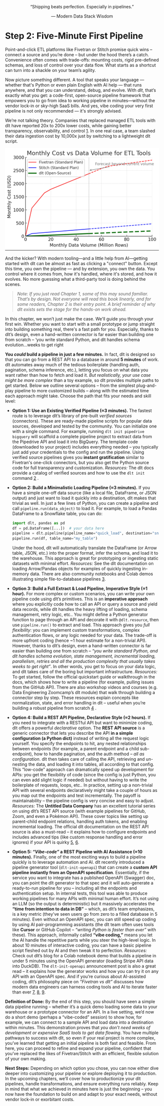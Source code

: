 <center>
“Shipping beats perfection. Especially in pipelines.”

— Modern Data Stack Wisdom
</center>


# Step 2: Five-Minute First Pipeline

Point-and-click ETL platforms like Fivetran or Stitch promise quick wins – connect a source and you’re done – but under the hood there’s a catch. Convenience often comes with trade-offs: mounting costs, rigid pre-defined schemas, and loss of control over your data flow. What starts as a shortcut can turn into a shackle on your team’s agility.

Now picture something different.  A tool that speaks your language — whether that's Python or even plain English with AI help — that runs anywhere, and that you 
can understand, debug, and evolve. With *dlt*, that’s exactly what you get: a code-first, open-source pipeline framework that empowers you to go from idea to working pipeline in minutes—without the vendor lock-in or sky-high SaaS bills. And yes, vibe coding your very first pipeline is not only recommended — it's strongly advised.

We’re not talking theory. Companies that replaced managed ETL tools with dlt have reported 20x to 200x lower costs, while gaining better transparency, observability, and control [1](https://dlthub.com/blog/fivetran-vs-dlt). In one real case, a team slashed their data ingestion cost by 10,000x just by switching to a lightweight dlt script.

![Monthly Ingestion Cost vs Data Volume (Tiered Pricing Model)](price_chart.png)

And the kicker? With modern tooling—and a little help from AI—getting started with dlt can be almost as fast as clicking a "connect" button. 
Except this time, you own the pipeline — and by extension, you own the data. You control where it comes from, how it's handled, where it's stored, and how it evolves. No more guessing what a third-party tool is doing behind the scenes.

> *Note: If you just read Chapter 1, some of this may sound familiar. That’s by design. Not everyone will read this book linearly, 
> and for some readers, Chapter 2 is their entry point. A brief reminder of why dlt exists sets the stage for the hands-on work ahead.*

In this chapter, we won’t just make the case. We'll guide you through your first win. Whether you want to start with a small prototype or jump straight into building something real, there's a fast path for you. Especially, thanks to dlt’s design, even a hand-written connector is far easier than building one from scratch – ‘you write standard Python, and dlt handles schema evolution...weeks to get right 

**You *could* build a pipeline in just a few minutes.** In fact, dlt is designed so that you can go from a REST API to a database in around **5 minutes** of work. dlt automates away much of the tedious boilerplate (handling auth, pagination, schema inference, etc.), letting you focus on what data you want rather than how to fetch and load it. *But realistically, your use case might be more complex* than a toy example, so dlt provides multiple paths to get started. Below we outline several options – from the simplest plug-and-play pipeline to more customized builds – along with the estimated time each approach might take. Choose the path that fits your needs and skill level:

* **Option 1: Use an Existing Verified Pipeline (≈3 minutes).** The fastest route is to leverage dlt’s library of pre-built *verified sources* (connectors). These are ready-made pipeline scripts for popular data sources, developed and tested by the community. You can initialize one with a single command. For example, running `dlt init pipedrive bigquery` will scaffold a complete pipeline project to extract data from the Pipedrive API and load it into BigQuery. The template code (downloaded to your project) includes everything needed – you typically just add your credentials to the config and run the pipeline. Using verified source pipelines gives you **instant gratification** similar to Fivetran's one-click connectors, but you also get the Python source code for full transparency and customization. *Resources:* The dlt docs provide a catalog of verified sources and how to use the `dlt init` command [2](https://dlthub.com/docs/walkthroughs/add-a-verified-source)  .

* **Option 2: Build a Minimalistic Loading Pipeline (≈3 minutes).** If you have a simple one-off data source (like a local file, DataFrame, or JSON output) and just want to load it quickly into a destination, dlt makes that trivial as well. In just a few lines of Python, you can create a pipeline and call `pipeline.run(data_object)` to load it. For example, to load a Pandas DataFrame to a Snowflake table, you can do:

  ```python
  import dlt, pandas as pd
  df = pd.DataFrame([...])  # your data here
  pipeline = dlt.pipeline(pipeline_name="quick_load", destination="snowflake")
  pipeline.run(df, table_name="my_table")
  ```

  Under the hood, dlt will automatically translate the DataFrame (or Arrow table, JSON, etc.) into the proper format, infer the schema, and load it to the warehouse. This approach is great for prototyping or ingesting static datasets with minimal effort. *Resources:* See the dlt documentation on loading Arrow/Pandas objects for examples of quickly ingesting in-memory data. There are also community notebooks and Colab demos illustrating simple file-to-database pipelines [3](https://dlthub.com/docs/dlt-ecosystem/verified-sources/arrow-pandas).

* **Option 3: Build a Full Extract & Load Pipeline, Imperative Style (≈1 hour).** For more complex or custom scenarios, you can write your own pipeline code using dlt’s primitives. This is an **imperative approach** where you explicitly code how to call an API or query a source and yield data records, while dlt handles the heavy lifting of loading, schema management, retry logic, etc.. You might define a Python generator function to page through an API and decorate it with `@dlt.resource`, then use `pipeline.run()` to extract and load. This approach gives you *full flexibility*: you can implement custom transformations, complex authentication flows, or any logic needed for your data. The trade-off is more upfront coding (hence \~1 hour estimate for a non-trivial API). However, thanks to dlt’s design, even a hand-written connector is far easier than building one from scratch – *“you write standard Python, and dlt handles schema evolution, state management, incremental loading, parallelism, retries and all the production complexity that usually takes weeks to get right”*. In other words, you get to focus on your data logic, and dlt takes care of the boring but important infrastructure. *Resources:* To get started, follow the official quickstart guide or walkthrough in the docs, which shows how to write a pipeline (for example, pulling issues from the GitHub API). There are also workshop videos and courses (e.g. Data Engineering Zoomcamp’s dlt module) that walk through building a connector step by step. These resources explain concepts like normalization, state, and error handling in dlt – useful when you’re building a robust pipeline from scratch [4](https://dlthub.com/docs/walkthroughs/create-a-pipeline)  . 

* **Option 4: Build a REST API Pipeline, Declarative Style (≈2 hours).** If you need to integrate with a RESTful API but want to minimize coding, dlt offers a powerful *declarative* option. The **REST API source** is a generic connector that lets you describe the API **in a simple configuration (a Python dict)** instead of writing all the request logic yourself. You specify the endpoints to hit, any nested relationships between endpoints (for example, a parent endpoint and a child sub-endpoint), how to handle pagination, and the auth method – *all as configuration*. dlt then takes care of calling the API, retrieving and un-nesting the data, and loading it into tables, all according to that config. This “low-code” approach can dramatically speed up development for APIs: you get the flexibility of code (since the config is just Python, you can even add slight logic if needed) but without having to write the boilerplate of requests, loops, etc.. In practice, setting up a non-trivial API with several endpoints declaratively might take a couple of hours as you map out the endpoints and test incrementally. The payoff is maintainability – the pipeline config is very concise and easy to adjust. *Resources:* The **Untitled Data Company** has an excellent tutorial series on using dlt’s REST API source (with example pipelines for GitHub, Zoom, and even a Pokémon API). These cover topics like setting up parent-child endpoint relations, handling auth tokens, and enabling incremental loading. The official dlt documentation on the REST API source is also a must-read – it explains how to configure endpoints and includes advanced tips (like custom response handling and error ignores) if your API is quirky [5](https://dlthub.com/docs/dlt-ecosystem/verified-sources/rest_api), [6](https://github.com/untitled-data-company/dlt-rest-api-tutorial).

* **Option 5: *“Vibe-code”* a REST Pipeline with AI Assistance (≈10 minutes).** Finally, one of the most exciting ways to build a pipeline quickly is to leverage automation and AI. dlt recently introduced a pipeline generator tool (`dlt-init-openapi`) that can create a **custom API pipeline instantly from an OpenAPI specification**. Essentially, if the service you want to integrate has a published OpenAPI (Swagger) doc, you can point the dlt generator to that spec and it will auto-generate a ready-to-run pipeline for you – including all the endpoints and authentication setup. In internal tests, this tool was able to produce working pipelines for many APIs with minimal human effort. It’s not using an LLM (so the output is deterministic) but it massively accelerates the **“time from intention to data in DB”** – which, as dlt’s team emphasizes, is a key metric (they’ve seen users go from zero to a filled database in 5 minutes). Even without an OpenAPI spec, you can still speed up coding by using AI pair-programming assistants (the dlt team often uses tools like **Cursor** or GitHub Copilot – *“writing Python is faster than ever”* with these). This approach, informally called **“vibe coding,”** means you let the AI handle the repetitive parts while you steer the high-level logic. In about 10 minutes of interactive coding, you can have a basic pipeline script fleshed out by AI and then tweak it to perfection. *Resources:* Check out dlt’s blog for a Colab notebook demo that builds a pipeline in under 5 minutes using the OpenAPI generator (loading Stripe API data into DuckDB). The `dlt-init-openapi` announcement post is also a great read – it explains how the generator works and how you can try it on any API with an OpenAPI spec. And if you’re curious about AI-assisted coding, dlt’s philosophy piece on *“Fivetran vs dlt”* discusses how modern data engineers can harness coding tools and AI to iterate faster than ever [7](https://dlthub.com/blog/openapi-pipeline), [8](https://colab.research.google.com/drive/1MRZvguOTZj1MlkEGzjiso8lQ_wr1MJRI?usp=sharing), [9](https://github.com/dlt-hub/dlt-init-openapi).

**Definition of Done:** By the end of this step, you should have seen a simple data pipeline running – whether it’s a quick demo loading some data to your warehouse or a prototype connector for an API. In a live setting, we’d now do a short demo (perhaps a “vibe-coded” session) to show how, for example, we can connect to a sample API and load data into a destination within minutes. This demonstration proves that *you don’t need weeks of development or expensive SaaS tools to get data flowing*. You have multiple pathways to success with dlt, so even if your real project is more complex, you’ve learned that getting an initial pipeline is both fast and feasible. From here, you can proceed to refine and expand your pipeline, confident that you’ve replaced the likes of Fivetran/Stitch with an efficient, flexible solution of your own making.

**Next Steps:** Depending on which option you chose, you can now either dive deeper into customizing your pipeline or explore deploying it to production. In the upcoming chapters, we’ll cover how to productionize your dlt pipelines, handle transformations, and ensure everything runs reliably. Keep in mind that what we achieved in minutes here is just the beginning – you now have the foundation to build on and adapt to your exact needs, without vendor lock-in or exorbitant costs.

 

